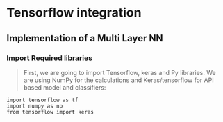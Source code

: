 # Tensorflow integration

## Implementation of a Multi Layer NN
### **Import Required libraries**
> First, we are going to import Tensorflow, keras and Py libraries. We are using NumPy for the calculations and Keras/tensorflow for API based model and classifiers:
```
import tensorflow as tf
import numpy as np
from tensorflow import keras
```